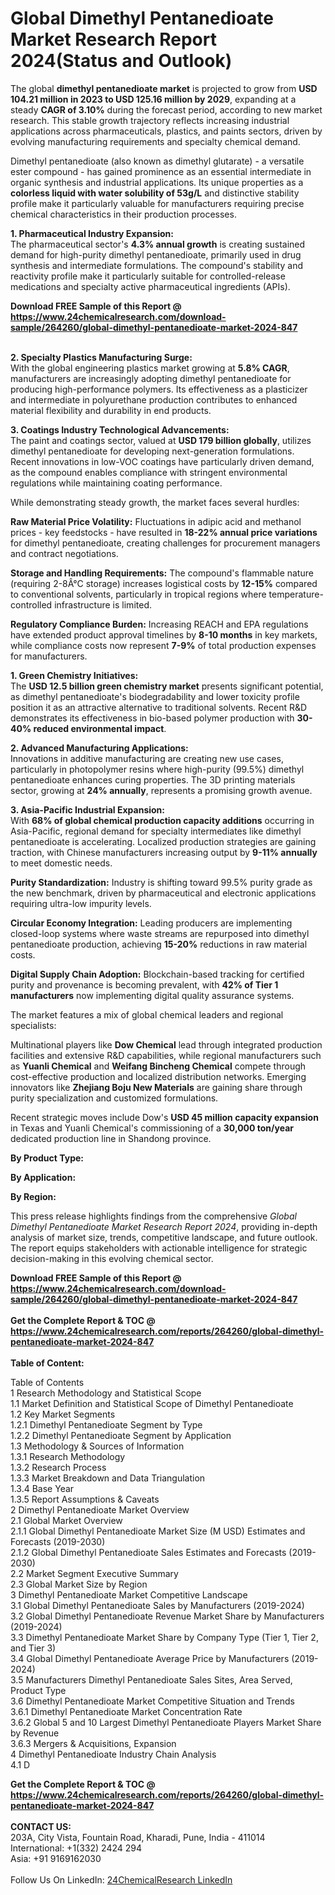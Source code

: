 <h1>Global Dimethyl Pentanedioate Market Research Report 2024(Status and Outlook)</h1><p>The global <strong>dimethyl pentanedioate market</strong> is projected to grow from <strong>USD 104.21 million in 2023 to USD 125.16 million by 2029</strong>, expanding at a steady <strong>CAGR of 3.10%</strong> during the forecast period, according to new market research. This stable growth trajectory reflects increasing industrial applications across pharmaceuticals, plastics, and paints sectors, driven by evolving manufacturing requirements and specialty chemical demand.</p><p>Dimethyl pentanedioate (also known as dimethyl glutarate) - a versatile ester compound - has gained prominence as an essential intermediate in organic synthesis and industrial applications. Its unique properties as a <strong>colorless liquid with water solubility of 53g/L</strong> and distinctive stability profile make it particularly valuable for manufacturers requiring precise chemical characteristics in their production processes.</p><p><strong>1. Pharmaceutical Industry Expansion:</strong><br>
The pharmaceutical sector's <strong>4.3% annual growth</strong> is creating sustained demand for high-purity dimethyl pentanedioate, primarily used in drug synthesis and intermediate formulations. The compound's stability and reactivity profile make it particularly suitable for controlled-release medications and specialty active pharmaceutical ingredients (APIs).</p><div><b>Download FREE Sample of this Report @ 
            <a href="https://www.24chemicalresearch.com/download-sample/264260/global-dimethyl-pentanedioate-market-2024-847">
            https://www.24chemicalresearch.com/download-sample/264260/global-dimethyl-pentanedioate-market-2024-847</a></b></div><br><p><strong>2. Specialty Plastics Manufacturing Surge:</strong><br>
With the global engineering plastics market growing at <strong>5.8% CAGR</strong>, manufacturers are increasingly adopting dimethyl pentanedioate for producing high-performance polymers. Its effectiveness as a plasticizer and intermediate in polyurethane production contributes to enhanced material flexibility and durability in end products.</p><p><strong>3. Coatings Industry Technological Advancements:</strong><br>
The paint and coatings sector, valued at <strong>USD 179 billion globally</strong>, utilizes dimethyl pentanedioate for developing next-generation formulations. Recent innovations in low-VOC coatings have particularly driven demand, as the compound enables compliance with stringent environmental regulations while maintaining coating performance.</p><p>While demonstrating steady growth, the market faces several hurdles:</p><p><strong>Raw Material Price Volatility:</strong> Fluctuations in adipic acid and methanol prices - key feedstocks - have resulted in <strong>18-22% annual price variations</strong> for dimethyl pentanedioate, creating challenges for procurement managers and contract negotiations.</p><p><strong>Storage and Handling Requirements:</strong> The compound's flammable nature (requiring 2-8Â°C storage) increases logistical costs by <strong>12-15%</strong> compared to conventional solvents, particularly in tropical regions where temperature-controlled infrastructure is limited.</p><p><strong>Regulatory Compliance Burden:</strong> Increasing REACH and EPA regulations have extended product approval timelines by <strong>8-10 months</strong> in key markets, while compliance costs now represent <strong>7-9%</strong> of total production expenses for manufacturers.</p><p><strong>1. Green Chemistry Initiatives:</strong><br>
The <strong>USD 12.5 billion green chemistry market</strong> presents significant potential, as dimethyl pentanedioate's biodegradability and lower toxicity profile position it as an attractive alternative to traditional solvents. Recent R&amp;D demonstrates its effectiveness in bio-based polymer production with <strong>30-40% reduced environmental impact</strong>.</p><p><strong>2. Advanced Manufacturing Applications:</strong><br>
Innovations in additive manufacturing are creating new use cases, particularly in photopolymer resins where high-purity (99.5%) dimethyl pentanedioate enhances curing properties. The 3D printing materials sector, growing at <strong>24% annually</strong>, represents a promising growth avenue.</p><p><strong>3. Asia-Pacific Industrial Expansion:</strong><br>
With <strong>68% of global chemical production capacity additions</strong> occurring in Asia-Pacific, regional demand for specialty intermediates like dimethyl pentanedioate is accelerating. Localized production strategies are gaining traction, with Chinese manufacturers increasing output by <strong>9-11% annually</strong> to meet domestic needs.</p><p><strong>Purity Standardization:</strong> Industry is shifting toward 99.5% purity grade as the new benchmark, driven by pharmaceutical and electronic applications requiring ultra-low impurity levels.</p><p><strong>Circular Economy Integration:</strong> Leading producers are implementing closed-loop systems where waste streams are repurposed into dimethyl pentanedioate production, achieving <strong>15-20%</strong> reductions in raw material costs.</p><p><strong>Digital Supply Chain Adoption:</strong> Blockchain-based tracking for certified purity and provenance is becoming prevalent, with <strong>42% of Tier 1 manufacturers</strong> now implementing digital quality assurance systems.</p><p>The market features a mix of global chemical leaders and regional specialists:</p><p>Multinational players like <strong>Dow Chemical</strong> lead through integrated production facilities and extensive R&amp;D capabilities, while regional manufacturers such as <strong>Yuanli Chemical</strong> and <strong>Weifang Bincheng Chemical</strong> compete through cost-effective production and localized distribution networks. Emerging innovators like <strong>Zhejiang Boju New Materials</strong> are gaining share through purity specialization and customized formulations.</p><p>Recent strategic moves include Dow's <strong>USD 45 million capacity expansion</strong> in Texas and Yuanli Chemical's commissioning of a <strong>30,000 ton/year</strong> dedicated production line in Shandong province.</p><p><strong>By Product Type:</strong></p><p><strong>By Application:</strong></p><p><strong>By Region:</strong></p><p>This press release highlights findings from the comprehensive <em>Global Dimethyl Pentanedioate Market Research Report 2024</em>, providing in-depth analysis of market size, trends, competitive landscape, and future outlook. The report equips stakeholders with actionable intelligence for strategic decision-making in this evolving chemical sector.</p><div><b>Download FREE Sample of this Report @ 
            <a href="https://www.24chemicalresearch.com/download-sample/264260/global-dimethyl-pentanedioate-market-2024-847">
            https://www.24chemicalresearch.com/download-sample/264260/global-dimethyl-pentanedioate-market-2024-847</a></b></div><br><div><b>Get the Complete Report & TOC @ 
            <a href="https://www.24chemicalresearch.com/reports/264260/global-dimethyl-pentanedioate-market-2024-847">
            https://www.24chemicalresearch.com/reports/264260/global-dimethyl-pentanedioate-market-2024-847</a></b></div><br>
            <b>Table of Content:</b><p>Table of Contents<br />
1 Research Methodology and Statistical Scope<br />
1.1 Market Definition and Statistical Scope of Dimethyl Pentanedioate<br />
1.2 Key Market Segments<br />
1.2.1 Dimethyl Pentanedioate Segment by Type<br />
1.2.2 Dimethyl Pentanedioate Segment by Application<br />
1.3 Methodology & Sources of Information<br />
1.3.1 Research Methodology<br />
1.3.2 Research Process<br />
1.3.3 Market Breakdown and Data Triangulation<br />
1.3.4 Base Year<br />
1.3.5 Report Assumptions & Caveats<br />
2 Dimethyl Pentanedioate Market Overview<br />
2.1 Global Market Overview<br />
2.1.1 Global Dimethyl Pentanedioate Market Size (M USD) Estimates and Forecasts (2019-2030)<br />
2.1.2 Global Dimethyl Pentanedioate Sales Estimates and Forecasts (2019-2030)<br />
2.2 Market Segment Executive Summary<br />
2.3 Global Market Size by Region<br />
3 Dimethyl Pentanedioate Market Competitive Landscape<br />
3.1 Global Dimethyl Pentanedioate Sales by Manufacturers (2019-2024)<br />
3.2 Global Dimethyl Pentanedioate Revenue Market Share by Manufacturers (2019-2024)<br />
3.3 Dimethyl Pentanedioate Market Share by Company Type (Tier 1, Tier 2, and Tier 3)<br />
3.4 Global Dimethyl Pentanedioate Average Price by Manufacturers (2019-2024)<br />
3.5 Manufacturers Dimethyl Pentanedioate Sales Sites, Area Served, Product Type<br />
3.6 Dimethyl Pentanedioate Market Competitive Situation and Trends<br />
3.6.1 Dimethyl Pentanedioate Market Concentration Rate<br />
3.6.2 Global 5 and 10 Largest Dimethyl Pentanedioate Players Market Share by Revenue<br />
3.6.3 Mergers & Acquisitions, Expansion<br />
4 Dimethyl Pentanedioate Industry Chain Analysis<br />
4.1 D</p><div><b>Get the Complete Report & TOC @ 
            <a href="https://www.24chemicalresearch.com/reports/264260/global-dimethyl-pentanedioate-market-2024-847">
            https://www.24chemicalresearch.com/reports/264260/global-dimethyl-pentanedioate-market-2024-847</a></b></div><br><b>CONTACT US:</b><br>
            203A, City Vista, Fountain Road, Kharadi, Pune, India - 411014<br>
            International: +1(332) 2424 294<br>
            Asia: +91 9169162030 <br><br>
            Follow Us On LinkedIn: <a href="https://www.linkedin.com/company/24chemicalresearch/">24ChemicalResearch LinkedIn</a>